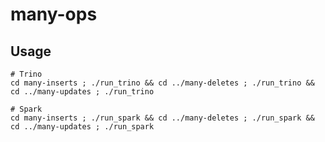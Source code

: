 # many-ops

## Usage

    # Trino
    cd many-inserts ; ./run_trino && cd ../many-deletes ; ./run_trino && cd ../many-updates ; ./run_trino

    # Spark
    cd many-inserts ; ./run_spark && cd ../many-deletes ; ./run_spark && cd ../many-updates ; ./run_spark

